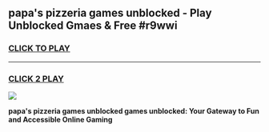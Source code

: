 
## papa's pizzeria games unblocked - Play Unblocked Gmaes & Free #r9wwi
<h3>
<a href="https://news.freeplayer.one?title=papa's_pizzeria_games_unblocked&ref=03M">CLICK TO PLAY</a></h3>
<hr>

<h3>
<a href="https://news.freeplayer.one?title=papa's_pizzeria_games_unblocked&ref=03M">CLICK 2 PLAY</a>
  
</h3>

<a href="https://news.freeplayer.one?title=papa's_pizzeria_games_unblocked&ref=03M"><img src="https://clearcache.store/games.png"></a>


**papa's pizzeria games unblocked games unblocked: Your Gateway to Fun and Accessible Online Gaming**

